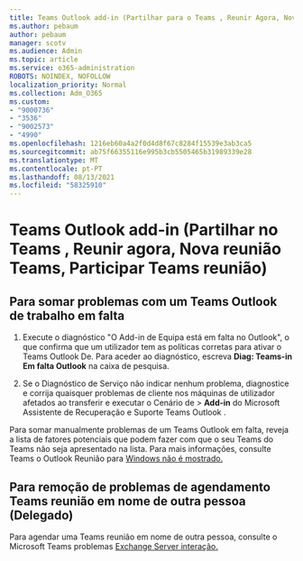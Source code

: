 ```yaml
---
title: Teams Outlook add-in (Partilhar para o Teams , Reunir Agora, Nova reunião Teams, Participar Teams reunião)
ms.author: pebaum
author: pebaum
manager: scotv
ms.audience: Admin
ms.topic: article
ms.service: o365-administration
ROBOTS: NOINDEX, NOFOLLOW
localization_priority: Normal
ms.collection: Adm_O365
ms.custom:
- "9000736"
- "3536"
- "9002573"
- "4990"
ms.openlocfilehash: 1216eb60a4a2f0d4d8f67c8284f15539e3ab3ca5
ms.sourcegitcommit: ab75f66355116e995b3cb5505465b31989339e28
ms.translationtype: MT
ms.contentlocale: pt-PT
ms.lasthandoff: 08/13/2021
ms.locfileid: "58325910"
---
```

# <a name="teams-outlook-add-in-share-to-teams--meet-now-new-teams-meeting-join-teams-meeting"></a>Teams Outlook add-in (Partilhar no Teams , Reunir agora, Nova reunião Teams, Participar Teams reunião)

## <a name="to-troubleshoot-a-missing-teams-outlook-add-in"></a>Para somar problemas com um Teams Outlook de trabalho em falta

1. Execute o diagnóstico "O Add-in de Equipa está em falta no Outlook", o que confirma que um utilizador tem as políticas corretas para ativar o Teams Outlook De. Para aceder ao diagnóstico, escreva **Diag: Teams-in Em falta Outlook** na caixa de pesquisa.

1. Se o Diagnóstico de Serviço não indicar nenhum problema, diagnostice e corrija quaisquer [](https://aka.ms/SaRA-TeamsAddInScenario)problemas de cliente nos máquinas de utilizador afetados ao transferir e executar o Cenário de  >  **Add-in** do Microsoft Assistente de Recuperação e Suporte Teams Outlook .

Para somar manualmente problemas de um Teams Outlook em falta, reveja a lista de fatores potenciais que podem fazer com que o seu Teams do Teams não seja apresentado na lista. Para mais informações, consulte Teams o Outlook Reunião para [Windows não é mostrado.](https://docs.microsoft.com/microsoftteams/teams-add-in-for-outlook#teams-meeting-add-in-in-outlook-for-windows-does-not-show)

## <a name="to-troubleshoot-scheduling-a-teams-meeting-on-behalf-of-someone-else-delegate"></a>Para remoção de problemas de agendamento Teams reunião em nome de outra pessoa (Delegado)

Para agendar uma Teams reunião em nome de outra pessoa, consulte o Microsoft Teams problemas [Exchange Server interação.](https://docs.microsoft.com/microsoftteams/troubleshoot/known-issues/teams-exchange-interaction-issue)
